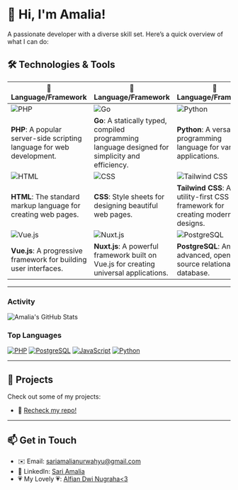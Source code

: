 # 👋 Hi, I'm Amalia!

A passionate developer with a diverse skill set. Here’s a quick overview of what I can do:

## 🛠️ Technologies & Tools

| 🌈 **Language/Framework** | 🌈 **Language/Framework** | 🌈 **Language/Framework** | 🌈 **Language/Framework** |
|----------------------------|----------------------------|----------------------------|----------------------------|
| ![PHP](https://img.shields.io/badge/PHP-777BB4?style=flat-square&logo=php&logoColor=white)  | ![Go](https://img.shields.io/badge/Go-00ADD8?style=flat-square&logo=go&logoColor=white) | ![Python](https://img.shields.io/badge/Python-3776AB?style=flat-square&logo=python&logoColor=white) | ![JavaScript](https://img.shields.io/badge/JavaScript-F7DF1E?style=flat-square&logo=javascript&logoColor=black) |
| **PHP**: A popular server-side scripting language for web development. | **Go**: A statically typed, compiled programming language designed for simplicity and efficiency. | **Python**: A versatile programming language for various applications. | **JavaScript**: The language of the web, essential for interactive websites. |
| ![HTML](https://img.shields.io/badge/HTML5-E34F26?style=flat-square&logo=html5&logoColor=white) | ![CSS](https://img.shields.io/badge/CSS3-1572B6?style=flat-square&logo=css3&logoColor=white) | ![Tailwind CSS](https://img.shields.io/badge/Tailwind%20CSS-06B6D4?style=flat-square&logo=tailwind-css&logoColor=white) | ![Bootstrap](https://img.shields.io/badge/Bootstrap-7952B3?style=flat-square&logo=bootstrap&logoColor=white) |
| **HTML**: The standard markup language for creating web pages. | **CSS**: Style sheets for designing beautiful web pages. | **Tailwind CSS**: A utility-first CSS framework for creating modern designs. | **Bootstrap**: A framework for building responsive, mobile-first sites. |
| ![Vue.js](https://img.shields.io/badge/Vue.js-4FC08D?style=flat-square&logo=vue.js&logoColor=white) | ![Nuxt.js](https://img.shields.io/badge/Nuxt.js-00DC82?style=flat-square&logo=nuxt.js&logoColor=white) | ![PostgreSQL](https://img.shields.io/badge/PostgreSQL-4169E1?style=flat-square&logo=postgresql&logoColor=white) | ![RHEL](https://img.shields.io/badge/RHEL-CC0000?style=flat-square&logo=redhat&logoColor=white) |
| **Vue.js**: A progressive framework for building user interfaces. | **Nuxt.js**: A powerful framework built on Vue.js for creating universal applications. | **PostgreSQL**: An advanced, open-source relational database. | **RHEL**: Red Hat Enterprise Linux, a leading enterprise operating system. |

---

### Activity
![Amalia's GitHub Stats](https://github-readme-stats.vercel.app/api?username=amalyawww&show_icons=true&hide_title=true&count_private=true&theme=white&bg_color=ffffff&text_color=99999)

### Top Languages

[![PHP](https://img.shields.io/badge/PHP-777BB4?style=for-the-badge&logo=php&logoColor=white)](https://github.com/amalyawww) 
[![PostgreSQL](https://img.shields.io/badge/PostgreSQL-4169E1?style=for-the-badge&logo=postgresql&logoColor=white)](https://github.com/amalyawww)
[![JavaScript](https://img.shields.io/badge/JavaScript-F7DF1E?style=for-the-badge&logo=javascript&logoColor=black)](https://github.com/amalyawww)
[![Python](https://img.shields.io/badge/Python-3776AB?style=for-the-badge&logo=python&logoColor=white)](https://github.com/amalyawww)

---

## 🚀 Projects

Check out some of my projects:
- 🌟 [Recheck my repo!](https://github.com/amalyawww?tab=repositories)

---

## 📫 Get in Touch
- ✉️ Email: [sariamalianurwahyu@gmail.com](mailto:sariamalianurwahyu@gmail.com)
- 💼 LinkedIn: [Sari Amalia](https://www.linkedin.com/in/sari-amalia/)
- 💗 My Lovely 💗: [Alfian Dwi Nugraha<3](https://github.com/viandwi24)
